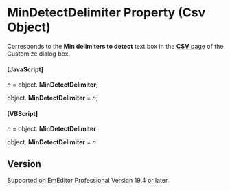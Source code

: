 # MinDetectDelimiter Property (Csv Object)

Corresponds to the **Min delimiters to detect** text box in the [**CSV** page](../../dlg/customize/csv/index) of the Customize dialog box.

#### \[JavaScript\]

_n_ = object. **MinDetectDelimiter**;

object. **MinDetectDelimiter** = _n_;

#### \[VBScript\]

_n_ = object. **MinDetectDelimiter**

object. **MinDetectDelimiter** = _n_

## Version

Supported on EmEditor Professional Version 19.4 or later.